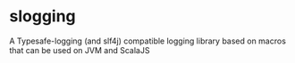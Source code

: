 slogging
========

A Typesafe-logging (and slf4j) compatible logging library based on macros that can be used on JVM and ScalaJS
